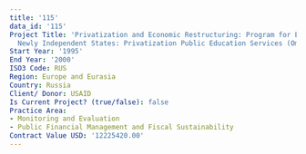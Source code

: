 ```yaml
---
title: '115'
data_id: '115'
Project Title: 'Privatization and Economic Restructuring: Program for Europe and the
  Newly Independent States: Privatization Public Education Services (Omnibus II IQC)'
Start Year: '1995'
End Year: '2000'
ISO3 Code: RUS
Region: Europe and Eurasia
Country: Russia
Client/ Donor: USAID
Is Current Project? (true/false): false
Practice Area:
- Monitoring and Evaluation
- Public Financial Management and Fiscal Sustainability
Contract Value USD: '12225420.00'
---
```


